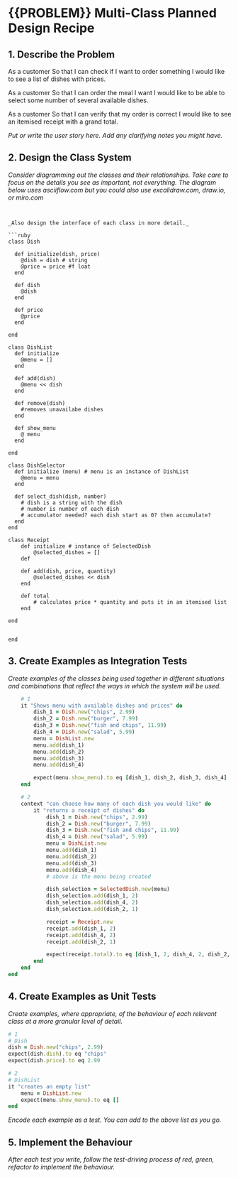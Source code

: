 # {{PROBLEM}} Multi-Class Planned Design Recipe

## 1. Describe the Problem

As a customer
So that I can check if I want to order something
I would like to see a list of dishes with prices.

As a customer
So that I can order the meal I want
I would like to be able to select some number of several available dishes.

As a customer
So that I can verify that my order is correct
I would like to see an itemised receipt with a grand total.

_Put or write the user story here. Add any clarifying notes you might have._

## 2. Design the Class System

_Consider diagramming out the classes and their relationships. Take care to
focus on the details you see as important, not everything. The diagram below
uses asciiflow.com but you could also use excalidraw.com, draw.io, or miro.com_

```


_Also design the interface of each class in more detail._

```ruby
class Dish

  def initialize(dish, price)
    @dish = dish # string
    @price = price #f loat
  end

  def dish
    @dish
  end

  def price
    @price
  end

end

class DishList
  def initialize
    @menu = []
  end

  def add(dish)
    @menu << dish
  end

  def remove(dish)
    #removes unavailabe dishes
  end

  def show_menu
    @ menu
  end

end

class DishSelector
  def initialize (menu) # menu is an instance of DishList
    @menu = menu
  end

  def select_dish(dish, number) 
    # dish is a string with the dish
    # number is number of each dish
    # accumulator needed? each dish start as 0? then accumulate?
  end
end

class Receipt
    def initialize # instance of SelectedDish
        @selected_dishes = []
    def
    
    def add(dish, price, quantity)
        @selected_dishes << dish
    end

    def total
        # calculates price * quantity and puts it in an itemised list
    end
  
end


end
```

## 3. Create Examples as Integration Tests

_Create examples of the classes being used together in different situations and
combinations that reflect the ways in which the system will be used._

```ruby
    # 1 
    it "Shows menu with available dishes and prices" do
        dish_1 = Dish.new("chips", 2.99)
        dish_2 = Dish.new("burger", 7.99)
        dish_3 = Dish.new("fish and chips", 11.99)
        dish_4 = Dish.new("salad", 5.99)
        menu = DishList.new
        menu.add(dish_1)
        menu.add(dish_2)
        menu.add(dish_3)
        menu.add(dish_4)

        expect(menu.show_menu).to eq [dish_1, dish_2, dish_3, dish_4]
    end

    # 2 
    context "can choose how many of each dish you would like" do
        it "returns a receipt of dishes" do 
            dish_1 = Dish.new("chips", 2.99)
            dish_2 = Dish.new("burger", 7.99)
            dish_3 = Dish.new("fish and chips", 11.99)
            dish_4 = Dish.new("salad", 5.99)
            menu = DishList.new
            menu.add(dish_1)
            menu.add(dish_2)
            menu.add(dish_3)
            menu.add(dish_4)
            # above is the menu being created

            dish_selection = SelectedDish.new(menu)
            dish_selection.add(dish_1, 2)
            dish_selection.add(dish_4, 2)
            dish_selection.add(dish_2, 1)

            receipt = Receipt.new
            receipt.add(dish_1, 2)
            receipt.add(dish_4, 2)
            receipt.add(dish_2, 1)

            expect(receipt.total).to eq [dish_1, 2, dish_4, 2, dish_2, 1, 29.95 ]
        end
    end
end
```

## 4. Create Examples as Unit Tests

_Create examples, where appropriate, of the behaviour of each relevant class at
a more granular level of detail._

```ruby
# 1
# Dish
dish = Dish.new("chips", 2.99)
expect(dish.dish).to eq "chips"
expect(dish.price).to eq 2.99

# 2
# DishList
it "creates an empty list"
    menu = DishList.new
    expect(menu.show_menu).to eq []
end
```

_Encode each example as a test. You can add to the above list as you go._

## 5. Implement the Behaviour

_After each test you write, follow the test-driving process of red, green,
refactor to implement the behaviour._
